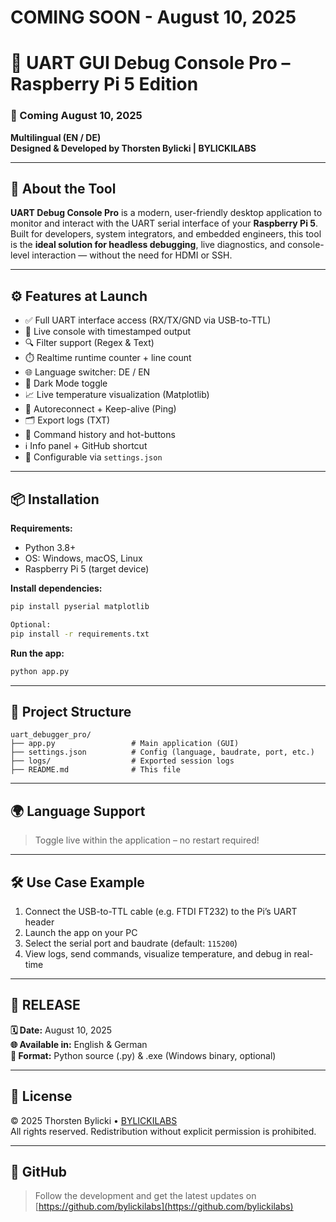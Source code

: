 # COMING SOON - August 10, 2025

# 🔧 UART GUI Debug Console Pro – Raspberry Pi 5 Edition

### 📅 Coming August 10, 2025  
**Multilingual (EN / DE)**  
**Designed & Developed by Thorsten Bylicki | BYLICKILABS**

---

## 🚀 About the Tool

**UART Debug Console Pro** is a modern, user-friendly desktop application to monitor and interact with the UART serial interface of your **Raspberry Pi 5**.  
Built for developers, system integrators, and embedded engineers, this tool is the **ideal solution for headless debugging**, live diagnostics, and console-level interaction — without the need for HDMI or SSH.

---

## ⚙️ Features at Launch

- ✅ Full UART interface access (RX/TX/GND via USB-to-TTL)
- 🧪 Live console with timestamped output
- 🔍 Filter support (Regex & Text)
- ⏱️ Realtime runtime counter + line count
- 🌐 Language switcher: DE / EN
- 🎨 Dark Mode toggle
- 📈 Live temperature visualization (Matplotlib)
- 🔁 Autoreconnect + Keep-alive (Ping)
- 🗂 Export logs (TXT)
- 🧠 Command history and hot-buttons
- ℹ️ Info panel + GitHub shortcut
- 📄 Configurable via `settings.json`

---

## 📦 Installation

**Requirements:**

- Python 3.8+
- OS: Windows, macOS, Linux
- Raspberry Pi 5 (target device)

**Install dependencies:**

```bash
pip install pyserial matplotlib

Optional:
pip install -r requirements.txt
```

**Run the app:**

```bash
python app.py
```

---

## 📁 Project Structure

```
uart_debugger_pro/
├── app.py                 # Main application (GUI)
├── settings.json          # Config (language, baudrate, port, etc.)
├── logs/                  # Exported session logs
├── README.md              # This file
```

---

## 🌍 Language Support

> Toggle live within the application – no restart required!

---

## 🛠 Use Case Example

1. Connect the USB-to-TTL cable (e.g. FTDI FT232) to the Pi’s UART header
2. Launch the app on your PC
3. Select the serial port and baudrate (default: `115200`)
4. View logs, send commands, visualize temperature, and debug in real-time

---

## 📅 RELEASE

**🗓️ Date:** August 10, 2025  
**🌐 Available in:** English & German  
**📁 Format:** Python source (.py) & .exe (Windows binary, optional)

---

## 🧾 License

© 2025 Thorsten Bylicki • [BYLICKILABS](https://github.com/bylickilabs)  
All rights reserved. Redistribution without explicit permission is prohibited.

---

## 🔗 GitHub

> Follow the development and get the latest updates on  
[https://github.com/bylickilabs](https://github.com/bylickilabs)
